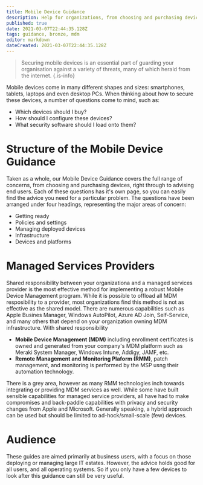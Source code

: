 ```yaml
---
title: Mobile Device Guidance
description: Help for organizations, from choosing and purchasing devices to the advice you give the end users.
published: true
date: 2021-03-07T22:44:35.128Z
tags: guidance, bronze, mdm
editor: markdown
dateCreated: 2021-03-07T22:44:35.128Z
---
```


> Securing mobile devices is an essential part of guarding your organisation against a variety of threats, many of which herald from the internet.
{.is-info}

Mobile devices come in many different shapes and sizes: smartphones, tablets, laptops and even desktop PCs. When thinking about how to secure these devices, a number of questions come to mind, such as:

- Which devices should I buy?
- How should I configure these devices?
- What security software should I load onto them?

# Structure of the Mobile Device Guidance
Taken as a whole, our Mobile Device Guidance covers the full range of concerns, from choosing and purchasing devices, right through to advising end users. Each of these questions has it's own page, so you can easily find the advice you need for a particular problem. The questions have been arranged under four headings, representing the major areas of concern:

- Getting ready
- Policies and settings
- Managing deployed devices
- Infrastructure
- Devices and platforms

# Managed Services Providers
Shared responsibility between your organizationa and a managed services provider is the most effective method for implementing a robust Mobile Device Management program. While it is possible to offload all MDM resposibility to a provider, most organizations find this method is not as effective as the shared model.  There are numerous capabilities such as Apple Busines Manager, Windows AutoPilot, Azure AD Join, Self-Service, and many others that depend on your organization owning MDM infrastructure.  With shared responsibility

- **Mobile Device Management (MDM)** including enrollment certificates is owned and generated from your company's MDM platform such as Meraki System Manager, Windows Intune, Addigy, JAMF, etc. 
- **Remote Management and Monitoring Plaform (RMM)**, patch management, and monitoring is performed by the MSP usng their automation technology.

There is a grey area, however as many RMM technologies inch towards integrating or providing MDM services as well. While some have built sensible capabilities for managed service providers, all have had to make compromises and back-paddle capabilities with privacy and security changes from Apple and Microsoft.  Generally speaking, a hybrid approach can be used but should be limited to ad-hock/small-scale (few) devices. 

# Audience
These guides are aimed primarily at business users, with a focus on those deploying or managing large IT estates. However, the advice holds good for all users, and all operating systems. So if you only have a few devices to look after this guidance can still be very useful.